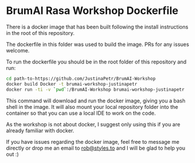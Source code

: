 # BrumAI Rasa Workshop Dockerfile

There is a docker image that has been built following the install instructions in the root of this repository.

The dockerfile in this folder was used to build the image. PRs for any issues welcome.

To run the dockerfile you should be in the root folder of this repository and run:

```bash
cd path-to-https://github.com/JustinaPetr/BrumAI-Workshop
docker build Docker -t brumai-workshop-justinapetr
docker run -ti -v `pwd`:/BrumAI-Workshop brumai-workshop-justinapetr
```

This command will download and run the docker image, giving you a bash shell in the image. It will also mount your local repository folder into the container so that you can use a local IDE to work on the code.

As the workshop is not about docker, I suggest only using this if you are already familiar with docker.

If you have issues regarding the docker image, feel free to message me directly or drop me an email to rob@styles.to and I will be glad to help you out :)
